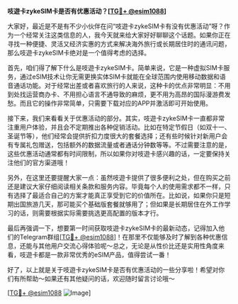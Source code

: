 **吱遊卡zykeSIM卡是否有优惠活动？[[TG💪+ @esim1088](https://t.me/s/esim1088)]**

大家好，最近是不是有不少小伙伴在问“吱遊卡zykeSIM卡有没有优惠活动”呀？作为一个经常关注这类信息的人，我今天就来给大家好好聊聊这个话题。如果你正在寻找一种便捷、灵活又经济实惠的方式来解决海外旅行或长期居住时的通讯问题，那么吱遊卡zykeSIM卡绝对是一个值得考虑的选择。

首先，咱们得了解下什么是吱遊卡zykeSIM卡。简单来说，它是一种虚拟SIM卡服务，通过eSIM技术让你无需更换实体SIM卡就能在全球范围内使用移动数据和语音通话功能。对于经常出差或者喜欢旅行的人来说，这种卡的优点非常明显：不用到处找运营商办卡、不用担心语言不通导致的麻烦，更不用为高昂的国际漫游费发愁。而且它的操作非常简单，只需要下载对应的APP并激活即可开始使用。

接下来，我们来看看关于优惠活动的部分。其实，吱遊卡zykeSIM卡一直都非常注重用户体验，并且会不定期推出各种促销活动。比如在特定节假日（如双十一、圣诞节等），他们经常会提供折扣力度很大的套餐选择；还有些时候针对新用户会有专属礼包赠送，包括额外的数据流量或者通话分钟数等等。不过需要注意的是，这些优惠活动通常都有时间限制，所以如果你对吱遊卡感兴趣的话，一定要保持关注他们的官方渠道哦！

另外，在这里还要提醒大家一点：虽然吱遊卡提供了很多便利之处，但在购买之前还是建议大家仔细阅读相关条款和服务内容。毕竟每个人的使用需求都不一样，只有选择了最适合自己的方案才能真正享受到它的价值所在。比如说，如果你只是短期出国旅游几天，那可能买个基础版套餐就够用了；但如果是长期居住在外工作学习的话，则需要根据实际需要挑选更高配置的版本才行。

最后再强调一下，想要第一时间获取吱遊卡zykeSIM卡的最新动态，记得加入他们的Telegram群组[[TG💪+ @esim1088](https://t.me/s/esim1088)]！在那里不仅能够及时了解到各种优惠信息，还能与其他用户交流心得体验呢～总之，无论是从性价比还是实用性角度来看，吱遊卡都是一款非常优秀的eSIM产品，值得尝试一番！

好了，以上就是关于吱遊卡zykeSIM卡是否有优惠活动的一些分享啦！希望对你们有所帮助～如果还有其他疑问的话，欢迎随时留言讨论哦～

[[TG💪+ @esim1088](https://t.me/s/esim1088) ![Image](https://i.postimg.cc/4NQfJmqS/Snipaste-2025-05-13-00-14-12.png)]